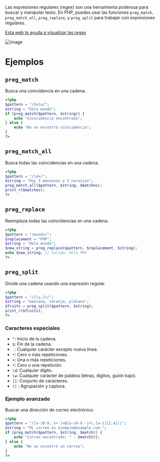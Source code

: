 Las expresiones regulares (regex) son una herramienta poderosa para buscar y manipular texto. En PHP, 
puedes usar las funciones `preg_match`, `preg_match_all`, `preg_replace`, y `preg_split` para trabajar con expresiones regulares.

[Esta web te ayuda a visualizar las regex](https://regex-vis.com/samples)


![image](https://github.com/user-attachments/assets/39c361b5-d0d6-456b-9d37-983ab09d465d)





# Ejemplos 

## `preg_match`
Busca una coincidencia en una cadena.

```php
<?php
$pattern = "/hola/";
$string = "hola mundo";
if (preg_match($pattern, $string)) {
    echo "Coincidencia encontrada";
} else {
    echo "No se encontró coincidencia";
}
?>
```

## `preg_match_all`
Busca todas las coincidencias en una cadena.

```php
<?php
$pattern = "/\d+/";
$string = "Hay 3 manzanas y 5 naranjas";
preg_match_all($pattern, $string, $matches);
print_r($matches);
?>
```

## `preg_replace`
Reemplaza todas las coincidencias en una cadena.

```php
<?php
$pattern = "/mundo/";
$replacement = "PHP";
$string = "Hola mundo";
$new_string = preg_replace($pattern, $replacement, $string);
echo $new_string; // Salida: Hola PHP
?>
```

## `preg_split`
Divide una cadena usando una expresión regular.

```php
<?php
$pattern = "/[\s,]+/";
$string = "manzana, naranja, plátano";
$fruits = preg_split($pattern, $string);
print_r($fruits);
?>
```

### Caracteres especiales

- `^`: Inicio de la cadena.
- `$`: Fin de la cadena.
- `.`: Cualquier carácter excepto nueva línea.
- `*`: Cero o más repeticiones.
- `+`: Una o más repeticiones.
- `?`: Cero o una repetición.
- `\d`: Cualquier dígito.
- `\w`: Cualquier carácter de palabra (letras, dígitos, guión bajo).
- `[]`: Conjunto de caracteres.
- `()` : Agrupación y captura.

### Ejemplo avanzado

Buscar una dirección de correo electrónico.

```php
<?php
$pattern = "/[a-z0-9._%+-]+@[a-z0-9.-]+\.[a-z]{2,4}/i";
$string = "Mi correo es ejemplo@example.com.";
if (preg_match($pattern, $string, $match)) {
    echo "Correo encontrado: " . $match[0];
} else {
    echo "No se encontró un correo";
}
?>
```
